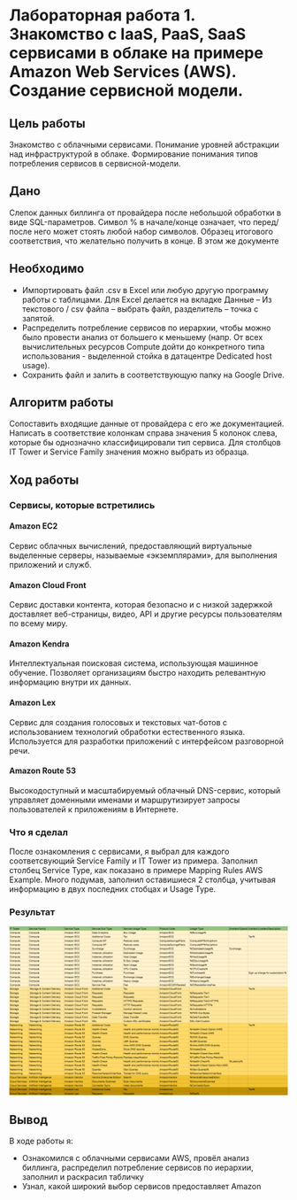 # Лабораторная работа 1. Знакомство с IaaS, PaaS, SaaS сервисами в облаке на примере Amazon Web Services (AWS). Создание сервисной модели.


## Цель работы
Знакомство с облачными сервисами. Понимание уровней абстракции над инфраструктурой в облаке. Формирование понимания типов потребления сервисов в сервисной-модели. 

## Дано
Слепок данных биллинга от провайдера после небольшой обработки в виде SQL-параметров. Символ % в начале/конце означает, что перед/после него может стоять любой набор символов.
Образец итогового соответствия, что желательно получить в конце. В этом же документе  

## Необходимо
- Импортировать файл .csv в Excel или любую другую программу работы с таблицами. Для Excel делается на вкладке Данные – Из текстового / csv файла – выбрать файл, разделитель – точка с запятой.
- Распределить потребление сервисов по иерархии, чтобы можно было провести анализ от большего к меньшему (напр. От всех вычислительных ресурсов Compute дойти до конкретного типа использования - выделенной стойка в датацентре Dedicated host usage).
- Сохранить файл и залить в соответствующую папку на Google Drive.

## Алгоритм работы
Сопоставить входящие данные от провайдера с его же документацией. Написать в соответствие колонкам справа значения 5 колонок слева, которые бы однозначно классифицировали тип сервиса. Для столбцов IT Tower и Service Family значения можно выбрать из образца.

## Ход работы

### Сервисы, которые встретились
#### Amazon EC2
Сервис облачных вычислений, предоставляющий виртуальные выделенные серверы, называемые «экземплярами», для выполнения приложений и служб. 
#### Amazon Cloud Front
Сервис доставки контента, которая безопасно и с низкой задержкой доставляет веб-страницы, видео, API и другие ресурсы пользователям по всему миру.
#### Amazon Kendra
Интеллектуальная поисковая система, использующая машинное обучение. Позволяет организациям быстро находить релевантную информацию внутри их данных.
#### Amazon Lex
Сервис для создания голосовых и текстовых чат-ботов с использованием технологий обработки естественного языка. Используется для разработки приложений с интерфейсом разговорной речи.
#### Amazon Route 53
Высокодоступный и масштабируемый облачный DNS-сервис, который управляет доменными именами и маршрутизирует запросы пользователей к приложениям в Интернете.

### Что я сделал
После ознакомления с сервисами, я выбрал для каждого соответсвующий Service Family и IT Tower из примера. Заполнил столбец Service Type, как показано в примере Mapping Rules AWS Example. Много подумав, заполнил оставишиеся 2 столбца, учитывая информацию в двух последних стобцах и Usage Type.

### Результат
![result](./assets/result.png)

## Вывод
В ходе работы я:
- Ознакомился с облачными сервисами AWS, провёл анализ биллинга, распределил потребление сервисов по иерархии, заполнил и раскрасил табличку
- Узнал, какой широкий выбор сервисов предоставляет Amazon